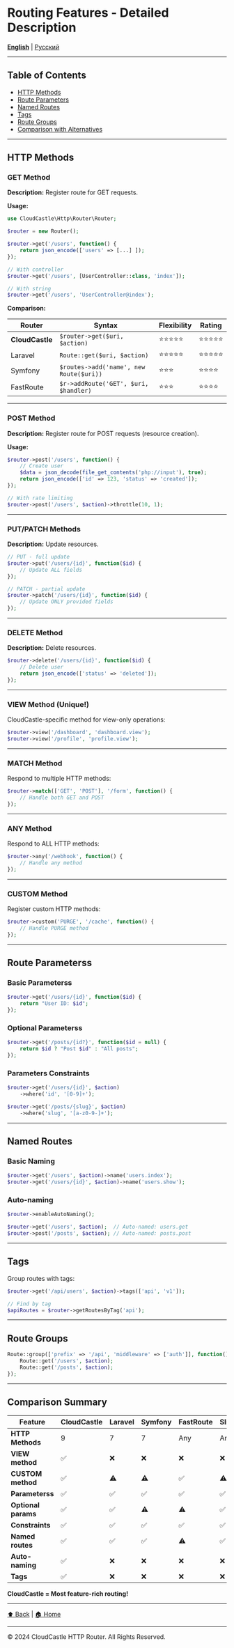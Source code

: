 # Routing Features - Detailed Description

[**English**](../../en/features/ROUTING_FEATURES.md) | [Русский](../../ru/features/ROUTING_FEATURES.md)

---

## Table of Contents

- [HTTP Methods](#http-methods)
- [Route Parameters](#route-parameters)
- [Named Routes](#named-routes)
- [Tags](#tags)
- [Route Groups](#route-groups)
- [Comparison with Alternatives](#comparison-with-alternatives)

---

## HTTP Methods

### GET Method

**Description:** Register route for GET requests.

**Usage:**
```php
use CloudCastle\Http\Router\Router;

$router = new Router();

$router->get('/users', function() {
    return json_encode(['users' => [...] ]);
});

// With controller
$router->get('/users', [UserController::class, 'index']);

// With string
$router->get('/users', 'UserController@index');
```

**Comparison:**

| Router | Syntax | Flexibility | Rating |
|--------|--------|-------------|--------|
| **CloudCastle** | `$router->get($uri, $action)` | ⭐⭐⭐⭐⭐ | ⭐⭐⭐⭐⭐ |
| Laravel | `Route::get($uri, $action)` | ⭐⭐⭐⭐⭐ | ⭐⭐⭐⭐⭐ |
| Symfony | `$routes->add('name', new Route($uri))` | ⭐⭐⭐ | ⭐⭐⭐⭐ |
| FastRoute | `$r->addRoute('GET', $uri, $handler)` | ⭐⭐⭐ | ⭐⭐⭐⭐ |

---

### POST Method

**Description:** Register route for POST requests (resource creation).

**Usage:**
```php
$router->post('/users', function() {
    // Create user
    $data = json_decode(file_get_contents('php://input'), true);
    return json_encode(['id' => 123, 'status' => 'created']);
});

// With rate limiting
$router->post('/users', $action)->throttle(10, 1);
```

---

### PUT/PATCH Methods

**Description:** Update resources.

```php
// PUT - full update
$router->put('/users/{id}', function($id) {
    // Update ALL fields
});

// PATCH - partial update
$router->patch('/users/{id}', function($id) {
    // Update ONLY provided fields
});
```

---

### DELETE Method

**Description:** Delete resources.

```php
$router->delete('/users/{id}', function($id) {
    // Delete user
    return json_encode(['status' => 'deleted']);
});
```

---

### VIEW Method (Unique!)

CloudCastle-specific method for view-only operations:

```php
$router->view('/dashboard', 'dashboard.view');
$router->view('/profile', 'profile.view');
```

---

### MATCH Method

Respond to multiple HTTP methods:

```php
$router->match(['GET', 'POST'], '/form', function() {
    // Handle both GET and POST
});
```

---

### ANY Method

Respond to ALL HTTP methods:

```php
$router->any('/webhook', function() {
    // Handle any method
});
```

---

### CUSTOM Method

Register custom HTTP methods:

```php
$router->custom('PURGE', '/cache', function() {
    // Handle PURGE method
});
```

---

## Route Parameterss

### Basic Parameterss

```php
$router->get('/users/{id}', function($id) {
    return "User ID: $id";
});
```

### Optional Parameterss

```php
$router->get('/posts/{id?}', function($id = null) {
    return $id ? "Post $id" : "All posts";
});
```

### Parameters Constraints

```php
$router->get('/users/{id}', $action)
    ->where('id', '[0-9]+');

$router->get('/posts/{slug}', $action)
    ->where('slug', '[a-z0-9-]+');
```

---

## Named Routes

### Basic Naming

```php
$router->get('/users', $action)->name('users.index');
$router->get('/users/{id}', $action)->name('users.show');
```

### Auto-naming

```php
$router->enableAutoNaming();

$router->get('/users', $action);  // Auto-named: users.get
$router->post('/posts', $action); // Auto-named: posts.post
```

---

## Tags

Group routes with tags:

```php
$router->get('/api/users', $action)->tags(['api', 'v1']);

// Find by tag
$apiRoutes = $router->getRoutesByTag('api');
```

---

## Route Groups

```php
Route::group(['prefix' => '/api', 'middleware' => ['auth']], function() {
    Route::get('/users', $action);
    Route::get('/posts', $action);
});
```

---

## Comparison Summary

| Feature | CloudCastle | Laravel | Symfony | FastRoute | Slim |
|---------|-------------|---------|---------|-----------|------|
| **HTTP Methods** | 9 | 7 | 7 | Any | Any |
| **VIEW method** | ✅ | ❌ | ❌ | ❌ | ❌ |
| **CUSTOM method** | ✅ | ⚠️ | ⚠️ | ✅ | ⚠️ |
| **Parameterss** | ✅ | ✅ | ✅ | ✅ | ✅ |
| **Optional params** | ✅ | ✅ | ⚠️ | ⚠️ | ✅ |
| **Constraints** | ✅ | ✅ | ✅ | ✅ | ✅ |
| **Named routes** | ✅ | ✅ | ✅ | ⚠️ | ✅ |
| **Auto-naming** | ✅ | ❌ | ❌ | ❌ | ❌ |
| **Tags** | ✅ | ❌ | ❌ | ❌ | ❌ |

**CloudCastle = Most feature-rich routing!**

---

[⬆ Back](../FEATURES_INDEX.md) | [🏠 Home](../../../README.md)

---

© 2024 CloudCastle HTTP Router. All Rights Reserved.


